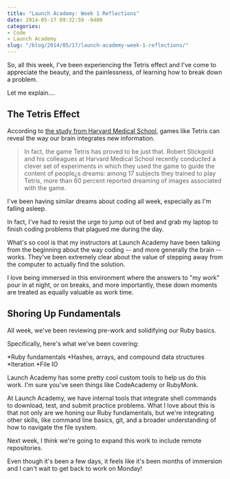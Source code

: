 ```yaml
---
title: "Launch Academy: Week 1 Reflections"
date: 2014-05-17 09:32:59 -0400
categories: 
- Code
- Launch Academy
slug: "/blog/2014/05/17/launch-academy-week-1-reflections/"
---
```


So, all this week, I've been experiencing the Tetris effect and I've come to appreciate the beauty, and the painlessness, of learning how to break down a problem.

Let me explain....

<!-- more -->

The Tetris Effect
-----------------

According to <a href="http://www.scientificamerican.com/article/tetris-dreams/">the study from Harvard Medical School</a>, games like Tetris can reveal the way our brain integrates new information.

<blockquote>In fact, the game Tetris has proved to be just that. Robert Stickgold and his colleagues at Harvard Medical School recently conducted a clever set of experiments in which they used the game to guide the content of people¿s dreams: among 17 subjects they trained to play Tetris, more than 60 percent reported dreaming of images associated with the game. </blockquote>

I've been having similar dreams about coding all week, especially as I'm falling asleep.

In fact, I've had to resist the urge to jump out of bed and grab my laptop to finish coding problems that plagued me during the day.

What's so cool is that my instructors at Launch Academy have been talking from the beginning about the way coding -- and more generally the brain -- works. They've been extremely clear about the value of stepping away from the computer to actually find the solution.

I love being immersed in this environment where the answers to "my work" pour in at night, or on breaks, and more importantly, these down moments are treated as equally valuable as work time.

Shoring Up Fundamentals
-----------------------

All week, we've been reviewing pre-work and solidifying our Ruby basics.

Specifically, here's what we've been covering:

*Ruby fundamentals
*Hashes, arrays, and compound data structures
*Iteration
*File IO

Launch Academy has some pretty cool custom tools to help us do this work. I'm sure you've seen things like CodeAcademy or RubyMonk.

At Launch Academy, we have internal tools that integrate shell commands to download, test, and submit practice problems. What I love about this is that not only are we honing our Ruby fundamentals, but we're integrating other skills, like command line basics, git, and a broader understanding of how to navigate the file system.

Next week, I think we're going to expand this work to include remote repositories.

Even though it's been a few days, it feels like it's been months of immersion and I can't wait to get back to work on Monday!


